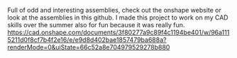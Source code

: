 Full of odd and interesting assemblies, check out the onshape website or look at the assemblies in this github. 
I made this project to work on my CAD skills over the summer
also for fun because it was really fun. 
https://cad.onshape.com/documents/3f80277a9c89f4c1194be401/w/96a1115211d0f8cf7b4f2e16/e/e9d8d402bae1857479ba688a?renderMode=0&uiState=66c52a8e704979529278b880
